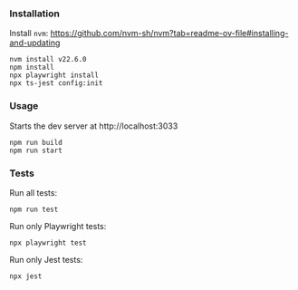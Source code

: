 ### Installation
Install `nvm`:
https://github.com/nvm-sh/nvm?tab=readme-ov-file#installing-and-updating

```
nvm install v22.6.0
npm install
npx playwright install
npx ts-jest config:init
```

### Usage
Starts the dev server at http://localhost:3033
```
npm run build
npm run start
```

### Tests
Run all tests:
```
npm run test
```

Run only Playwright tests:
```
npx playwright test
```

Run only Jest tests:
```
npx jest
```

